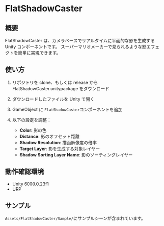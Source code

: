 # FlatShadowCaster

## 概要

FlatShadowCaster は、カメラベースでリアルタイムに平面的な影を生成する Unity コンポーネントです。
スーパーマリオメーカーで見られるような影エフェクトを簡単に実現できます。

## 使い方

1. リポジトリを clone、もしくは release から FlatShadowCaster.unitypackage をダウンロード
2. ダウンロードしたファイルを Unity で開く
3. GameObject に `FlatShadowCaster`コンポーネントを追加
4. 以下の設定を調整：

   - **Color**: 影の色
   - **Distance**: 影のオフセット距離
   - **Shadow Resolution**: 描画解像度の倍率
   - **Target Layer**: 影を生成する対象レイヤー
   - **Shadow Sorting Layer Name**: 影のソーティングレイヤー

## 動作確認環境

- Unity 6000.0.23f1
- URP

## サンプル

`Assets/FlatShadowCaster/Sample/`にサンプルシーンが含まれています。
